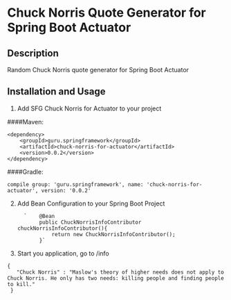 # Chuck Norris Quote Generator for Spring Boot Actuator

## Description
Random Chuck Norris quote generator for Spring Boot Actuator 

## Installation and Usage
1. Add SFG Chuck Norris for Actuator to your project

####Maven:

```
<dependency>
    <groupId>guru.springframework</groupId>
    <artifactId>chuck-norris-for-actuator</artifactId>
    <version>0.0.2</version>
</dependency>
```
         
####Gradle:
```
compile group: 'guru.springframework', name: 'chuck-norris-for-actuator', version: '0.0.2'
```
         
2. Add Bean Configuration to your Spring Boot Project
         
         `    @Bean
              public ChuckNorrisInfoContributor chuckNorrisInfoContributor(){
                  return new ChuckNorrisInfoContributor();
              }`
              
3. Start you application, go to /info

```
{
   "Chuck Norris" : "Maslow's theory of higher needs does not apply to Chuck Norris. He only has two needs: killing people and finding people to kill."
 }
 ```